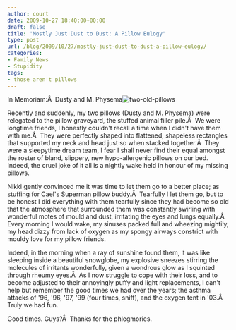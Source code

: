 ```yaml
---
author: court
date: 2009-10-27 18:40:00+00:00
draft: false
title: 'Mostly Just Dust to Dust: A Pillow Eulogy'
type: post
url: /blog/2009/10/27/mostly-just-dust-to-dust-a-pillow-eulogy/
categories:
- Family News
- Stupidity
tags:
- those aren't pillows
---
```


In Memoriam:Â  Dusty and M. Physema![two-old-pillows](http://www.vallentyne.com/blog/wp-content/uploads/2009/10/two-old-pillows.jpg)


Recently and suddenly, my two pillows (Dusty and M. Physema) were relegated to the pillow graveyard, the stuffed animal filler pile.Â  We were longtime friends, I honestly couldn't recall a time when I didn't have them with me.Â  They were perfectly shaped into flattened, shapeless rectangles that supported my neck and head just so when stacked together.Â  They were a sleepytime dream team, I fear I shall never find their equal amongst the roster of bland, slippery, new hypo-allergenic pillows on our bed. Indeed, the cruel joke of it all is a nightly wake held in honour of my missing pillows.

Nikki gently convinced me it was time to let them go to a better place; as stuffing for Cael's Superman pillow buddy.Â  Tearfully I let them go, but to be honest I did everything with them tearfully since they had become so old that the atmosphere that surrounded them was constantly swirling with wonderful motes of mould and dust, irritating the eyes and lungs equally.Â  Every morning I would wake, my sinuses packed full and wheezing mightily, my head dizzy from lack of oxygen as my spongy airways constrict with mouldy love for my pillow friends.

Indeed, in the morning when a ray of sunshine found them, it was like sleeping inside a beautiful snowglobe, my explosive sneezes stirring the molecules of irritants wonderfully, given a wondrous glow as I squinted through rheumy eyes.Â  As I now struggle to cope with their loss, and to become adjusted to their annoyingly puffy and light replacements, I can't help but remember the good times we had over the years; the asthma attacks of '96, '96, '97, '99 (four times, sniff), and the oxygen tent in '03.Â  Truly we had fun.

Good times. Guys?Â  Thanks for the phlegmories.
